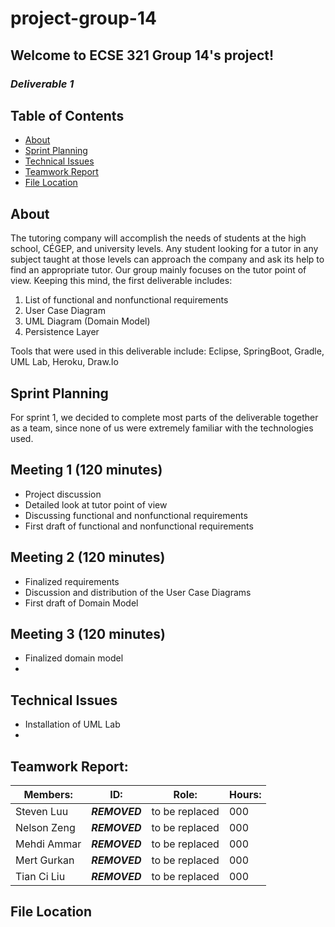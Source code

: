 # project-group-14

## Welcome to ECSE 321 Group 14's project!

### *Deliverable 1*

## Table of Contents

* [About](#about)
* [Sprint Planning](#sprint-planning)
* [Technical Issues](#technical-issues)
* [Teamwork Report](#teamwork-report)
* [File Location](#file-location)

## About

The tutoring  company will accomplish the needs of students at the high school, CÉGEP, and university levels. Any student looking for a tutor in any subject taught at those levels can approach the company and ask its help to find an appropriate tutor. Our group mainly focuses on the tutor point of view. Keeping this mind, the first deliverable includes:

1. List of functional and nonfunctional requirements
2. User Case Diagram
3. UML Diagram (Domain Model)
4. Persistence Layer

Tools that were used in this deliverable include: Eclipse, SpringBoot, Gradle, UML Lab, Heroku, Draw.Io

## Sprint Planning

For sprint 1, we decided to complete most parts of the deliverable together as a team, since none of us were extremely familiar with the technologies used. 

## Meeting 1 (120 minutes)

- Project discussion
- Detailed look at tutor point of view
- Discussing functional and nonfunctional requirements
- First draft of functional and nonfunctional requirements

## Meeting 2 (120 minutes)

- Finalized requirements
- Discussion and distribution of the User Case Diagrams
- First draft of Domain Model

## Meeting 3 (120 minutes)

- Finalized domain model
- 

## Technical Issues

- Installation of UML Lab
- 

## Teamwork Report:

| Members:    | ID:       | Role:          | Hours: |
|-------------|-----------|----------------|--------|
| Steven Luu  | ***REMOVED*** | to be replaced | 000    |
| Nelson Zeng | ***REMOVED*** | to be replaced | 000    |
| Mehdi Ammar | ***REMOVED*** | to be replaced | 000    |
| Mert Gurkan | ***REMOVED*** | to be replaced | 000    |
| Tian Ci Liu | ***REMOVED*** | to be replaced | 000    |

## File Location

